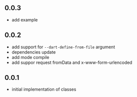 ## 0.0.3

- add example

## 0.0.2

- add support for `--dart-define-from-file` argument
- dependencies update
- add mode compile
- add suppor request fromData and x-www-form-urlencoded

## 0.0.1

- initial implementation of classes
